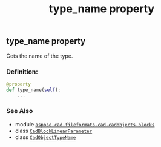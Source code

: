 ﻿---
title: type_name property
second_title: Aspose.CAD for Python via .NET API References
description: 
type: docs
weight: 270
url: /python-net/aspose.cad.fileformats.cad.cadobjects.blocks/cadblocklinearparameter/type_name/
is_root: false
---

## type_name property


Gets the name of the type.
### Definition:
```python
@property
def type_name(self):
    ...
```

### See Also
* module [`aspose.cad.fileformats.cad.cadobjects.blocks`](../../)
* class [`CadBlockLinearParameter`](/cad/python-net/aspose.cad.fileformats.cad.cadobjects.blocks/cadblocklinearparameter)
* class [`CadObjectTypeName`](/cad/python-net/aspose.cad.fileformats.cad.cadconsts/cadobjecttypename)
